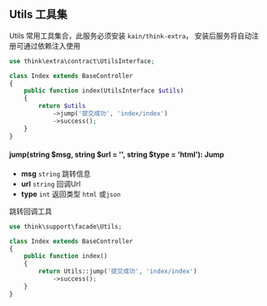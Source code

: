 ## Utils 工具集

Utils 常用工具集合，此服务必须安装 `kain/think-extra`， 安装后服务将自动注册可通过依赖注入使用

```php
use think\extra\contract\UtilsInterface;

class Index extends BaseController
{
    public function index(UtilsInterface $utils)
    {
        return $utils
            ->jump('提交成功', 'index/index')
            ->success();
    }
}
```

#### jump(string $msg, string $url = '', string $type = 'html'): Jump

- **msg** `string` 跳转信息
- **url** `string` 回调Url
- **type** `int` 返回类型 `html` 或`json`

跳转回调工具

```php
use think\support\facade\Utils;

class Index extends BaseController
{
    public function index()
    {
        return Utils::jump('提交成功', 'index/index')
            ->success();
    }
}
```